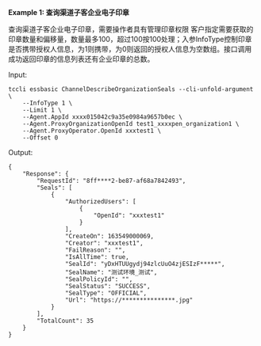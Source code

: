 **Example 1: 查询渠道子客企业电子印章**

查询渠道子客企业电子印章，需要操作者具有管理印章权限
客户指定需要获取的印章数量和偏移量，数量最多100，超过100按100处理；入参InfoType控制印章是否携带授权人信息，为1则携带，为0则返回的授权人信息为空数组。接口调用成功返回印章的信息列表还有企业印章的总数。

Input: 

```
tccli essbasic ChannelDescribeOrganizationSeals --cli-unfold-argument  \
    --InfoType 1 \
    --Limit 1 \
    --Agent.AppId xxxx015042c9a35e0984a9657b0ec \
    --Agent.ProxyOrganizationOpenId test1_xxxxpen_organization1 \
    --Agent.ProxyOperator.OpenId xxxtest1 \
    --Offset 0
```

Output: 
```
{
    "Response": {
        "RequestId": "8ff****2-be87-af68a7842493",
        "Seals": [
            {
                "AuthorizedUsers": [
                    {
                        "OpenId": "xxxtest1"
                    }
                ],
                "CreateOn": 163549000069,
                "Creator": "xxxtest1",
                "FailReason": "",
                "IsAllTime": true,
                "SealId": "yDxHTUUgydj94zlcUuO4zjESIzF*****",
                "SealName": "测试环境_测试",
                "SealPolicyId": "",
                "SealStatus": "SUCCESS",
                "SealType": "OFFICIAL",
                "Url": "https://***************.jpg"
            }
        ],
        "TotalCount": 35
    }
}
```

